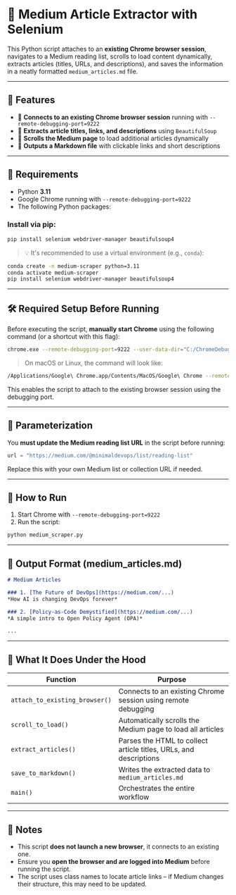 # 📰 Medium Article Extractor with Selenium

This Python script attaches to an **existing Chrome browser session**, navigates to a Medium reading list, scrolls to load content dynamically, extracts articles (titles, URLs, and descriptions), and saves the information in a neatly formatted `medium_articles.md` file.

---

## 📌 Features

- 🔗 **Connects to an existing Chrome browser session** running with `--remote-debugging-port=9222`
- 📜 **Extracts article titles, links, and descriptions** using `BeautifulSoup`
- 🔁 **Scrolls the Medium page** to load additional articles dynamically
- 📄 **Outputs a Markdown file** with clickable links and short descriptions

---

## 🐍 Requirements

- Python **3.11**
- Google Chrome running with `--remote-debugging-port=9222`
- The following Python packages:

### Install via pip:
```bash
pip install selenium webdriver-manager beautifulsoup4
```

> 💡 It's recommended to use a virtual environment (e.g., `conda`):
```bash
conda create -n medium-scraper python=3.11
conda activate medium-scraper
pip install selenium webdriver-manager beautifulsoup4
```

---

## 🛠 Required Setup Before Running

Before executing the script, **manually start Chrome** using the following command (or a shortcut with this flag):

```bash
chrome.exe --remote-debugging-port=9222 --user-data-dir="C:/ChromeDebug"
```

> On macOS or Linux, the command will look like:

```bash
/Applications/Google\ Chrome.app/Contents/MacOS/Google\ Chrome --remote-debugging-port=9222 --user-data-dir="/tmp/ChromeDebug"
```

This enables the script to attach to the existing browser session using the debugging port.

---

## 🧩 Parameterization

You **must update the Medium reading list URL** in the script before running:

```python
url = "https://medium.com/@minimaldevops/list/reading-list"
```

Replace this with your own Medium list or collection URL if needed.

---

## 🏁 How to Run

1. Start Chrome with `--remote-debugging-port=9222`
2. Run the script:

```bash
python medium_scraper.py
```

---

## 📄 Output Format (medium_articles.md)

```md
# Medium Articles

### 1. [The Future of DevOps](https://medium.com/...)  
*How AI is changing DevOps forever*

### 2. [Policy-as-Code Demystified](https://medium.com/...)  
*A simple intro to Open Policy Agent (OPA)*

...
```

---

## 🔄 What It Does Under the Hood

| Function | Purpose |
|---------|---------|
| `attach_to_existing_browser()` | Connects to an existing Chrome session using remote debugging |
| `scroll_to_load()` | Automatically scrolls the Medium page to load all articles |
| `extract_articles()` | Parses the HTML to collect article titles, URLs, and descriptions |
| `save_to_markdown()` | Writes the extracted data to `medium_articles.md` |
| `main()` | Orchestrates the entire workflow |

---

## 🛑 Notes

- This script **does not launch a new browser**, it connects to an existing one.
- Ensure you **open the browser and are logged into Medium** before running the script.
- The script uses class names to locate article links – if Medium changes their structure, this may need to be updated.